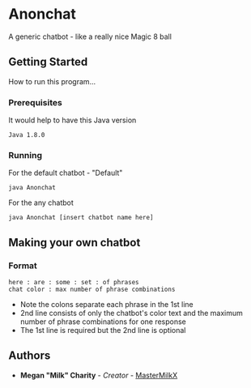 # Anonchat

A generic chatbot - like a really nice Magic 8 ball

## Getting Started

How to run this program...

### Prerequisites

It would help to have this Java version

```
Java 1.8.0
```

### Running

For the default chatbot - "Default"

```
java Anonchat 
```

For the any chatbot

```
java Anonchat [insert chatbot name here]
```

## Making your own chatbot

### Format

```
here : are : some : set : of phrases
chat color : max number of phrase combinations
``` 

* Note the colons separate each phrase in the 1st line
* 2nd line consists of only the chatbot's color text and the maximum number of phrase combinations for one response
* The 1st line is required but the 2nd line is optional 

## Authors

* **Megan "Milk" Charity** - *Creator* - [MasterMilkX](https://github.com/MasterMilkX)
